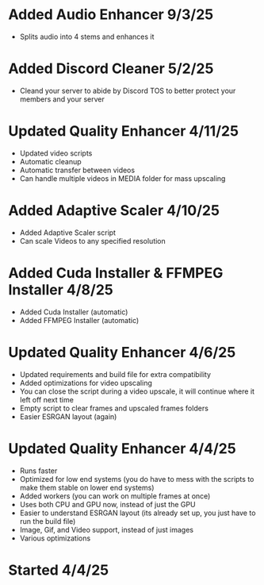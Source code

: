 # Added Audio Enhancer 9/3/25
 - Splits audio into 4 stems and enhances it

# Added Discord Cleaner 5/2/25
 - Cleand your server to abide by Discord TOS to better protect your members and your server

# Updated Quality Enhancer 4/11/25
 - Updated video scripts
 - Automatic cleanup
 - Automatic transfer between videos
 - Can handle multiple videos in MEDIA folder for mass upscaling

# Added Adaptive Scaler 4/10/25
 - Added Adaptive Scaler script
 - Can scale Videos to any specified resolution

# Added Cuda Installer & FFMPEG Installer 4/8/25
 - Added Cuda Installer (automatic)
 - Added FFMPEG Installer (automatic)

# Updated Quality Enhancer 4/6/25
 - Updated requirements and build file for extra compatibility
 - Added optimizations for video upscaling
 - You can close the script during a video upscale, it will continue where it left off next time
 - Empty script to clear frames and upscaled frames folders
 - Easier ESRGAN layout (again)

# Updated Quality Enhancer 4/4/25
 - Runs faster
 - Optimized for low end systems (you do have to mess with the scripts to make them stable on lower end systems)
 - Added workers (you can work on multiple frames at once)
 - Uses both CPU and GPU now, instead of just the GPU
 - Easier to understand ESRGAN layout (its already set up, you just have to run the build file)
 - Image, Gif, and Video support, instead of just images
 - Various optimizations

# Started 4/4/25
